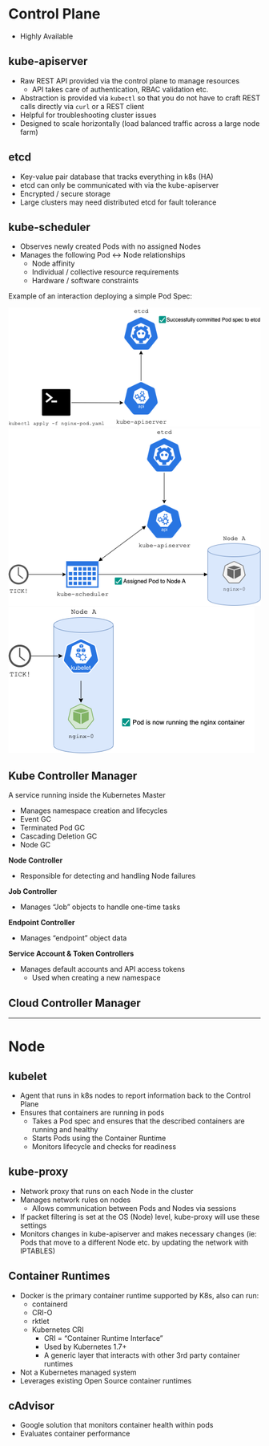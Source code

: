 # Control Plane

- Highly Available

## kube-apiserver

- Raw REST API provided via the control plane to manage resources
    - API takes care of authentication, RBAC validation etc.
- Abstraction is provided via `kubectl` so that you do not have to craft REST calls directly via `curl` or a REST client
- Helpful for troubleshooting cluster issues
- Designed to scale horizontally (load balanced traffic across a large node farm)

## etcd

- Key-value pair database that tracks everything in k8s (HA)
- etcd can only be communicated with via the kube-apiserver
- Encrypted / secure storage
- Large clusters may need distributed etcd for fault tolerance

## kube-scheduler

- Observes newly created Pods with no assigned Nodes
- Manages the following Pod ↔ Node relationships
    - Node affinity
    - Individual / collective resource requirements
    - Hardware / software constraints

Example of an interaction deploying a simple Pod Spec:

![step1](./img/arch1.png)
![step2](./img/arch2.png)
![step3](./img/arch3.png)

## Kube Controller Manager

A service running inside the Kubernetes Master

- Manages namespace creation and lifecycles
- Event GC
- Terminated Pod GC
- Cascading Deletion GC
- Node GC

**Node Controller**

- Responsible for detecting and handling Node failures

**Job Controller**

- Manages “Job” objects to handle one-time tasks

**Endpoint Controller**

- Manages “endpoint” object data

**Service Account & Token Controllers**

- Manages default accounts and API access tokens
  - Used when creating a new namespace

## Cloud Controller Manager

---

# Node

## kubelet

- Agent that runs in k8s nodes to report information back to the Control Plane
- Ensures that containers are running in pods
  - Takes a Pod spec and ensures that the described containers are running and healthy
  - Starts Pods using the Container Runtime
  - Monitors lifecycle and checks for readiness

## kube-proxy

- Network proxy that runs on each Node in the cluster
- Manages network rules on nodes
  - Allows communication between Pods and Nodes via sessions
- If packet filtering is set at the OS (Node) level, kube-proxy will use these settings
- Monitors changes in kube-apiserver and makes necessary changes (ie: Pods that move to a different Node etc. by updating the network with IPTABLES)

## Container Runtimes

- Docker is the primary container runtime supported by K8s, also can run:
  - containerd
  - CRI-O
  - rktlet
  - Kubernetes CRI
    - CRI = “Container Runtime Interface”
    - Used by Kubernetes 1.7+
    - A generic layer that interacts with other 3rd party container runtimes
- Not a Kubernetes managed system
- Leverages existing Open Source container runtimes

## cAdvisor

- Google solution that monitors container health within pods
- Evaluates container performance
